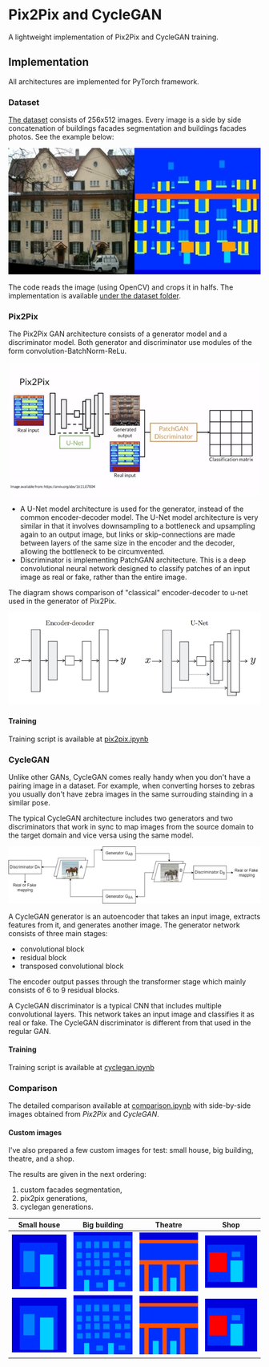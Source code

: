# Pix2Pix and CycleGAN

A lightweight implementation of Pix2Pix and CycleGAN training.

## Implementation

All architectures are implemented for PyTorch framework.

### Dataset

[The dataset](http://efrosgans.eecs.berkeley.edu/pix2pix/datasets/facades.tar.gz) consists of 256x512 images. 
Every image is a side by side concatenation of buildings facades segmentation and buildings facades photos.
See the example below:

![Dataset Image Example](./images/dataset_example.jpg)

The code reads the image (using OpenCV) and crops it in halfs. The implementation is available [under the dataset folder](./dataset/facades_dataset.py).

### Pix2Pix

The Pix2Pix GAN architecture consists of a generator model and a discriminator model.
Both generator and discriminator use modules of the form convolution-BatchNorm-ReLu.

![Pix2Pix Architecture](./images/pix2pix_architecture.jpg)

- A U-Net model architecture is used for the generator, instead of the common encoder-decoder model.
The U-Net model architecture is very similar in that it involves downsampling to a bottleneck and upsampling again to an output image, 
but links or skip-connections are made between layers of the same size in the encoder and the decoder, allowing the bottleneck to be circumvented.
- Discriminator is implementing PatchGAN architecture. This is a deep convolutional neural network designed to classify patches of an input image as real or fake, rather than the entire image.

The diagram shows comparison of "classical" encoder-decoder to u-net used in the generator of Pix2Pix.

![Encoder-Decoder vs. U-Net](./images/encdec-vs-unet.png)

#### Training

Training script is available at [pix2pix.ipynb](./pix2pix.ipynb)

### CycleGAN

Unlike other GANs, CycleGAN comes really handy when you don't have a pairing image in a dataset.
For example, when converting horses to zebras you usually don't have zebra images in the same surrouding stainding in a similar pose. 

The typical CycleGAN architecture includes two generators and two discriminators that work 
in sync to map images from the source domain to the target domain and vice versa using the same model.

![CycleGAN Architecture](./images/cyclegan_architecture.webp)

A CycleGAN generator is an autoencoder that takes an input image, 
extracts features from it, and generates another image. 
The generator network consists of three main stages:

- convolutional block
- residual block
- transposed convolutional block

The encoder output passes through the transformer stage which mainly consists of 6 to 9 residual blocks. 


A CycleGAN discriminator is a typical CNN that includes multiple convolutional layers.
This network takes an input image and classifies it as real or fake.
The CycleGAN discriminator is different from that used in the regular GAN.


#### Training

Training script is available at [cyclegan.ipynb](./cyclegan.ipynb)

### Comparison

The detailed comparison available at [comparison.ipynb]() with 
side-by-side images obtained from _Pix2Pix_ and _CycleGAN_.

#### Custom images

I've also prepared a few custom images for test: small house, big building, theatre, and a shop.

The results are given in the next ordering: 

1. custom facades segmentation, 
2. pix2pix generations, 
3. cyclegan generations.


| Small house                                | Big building                                 | Theatre                            | Shop                         |
|--------------------------------------------|----------------------------------------------|------------------------------------|------------------------------|
| ![Small house](./examples/small_house.png) | ![Big building](./examples/big_building.png) | ![Theatre](./examples/theatre.png) | ![Shop](./examples/shop.png) |
| ![Small house](./examples/small_house.png) | ![Big building](./examples/big_building.png) | ![Theatre](./examples/theatre.png) | ![Shop](./examples/shop.png) |

